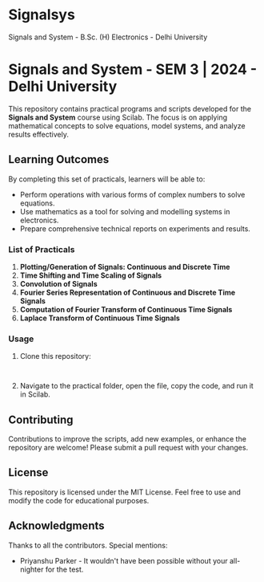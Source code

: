 # Signalsys
Signals and System - B.Sc. (H) Electronics - Delhi University
<!DOCTYPE html>
<html lang="en">
<head>
    <meta charset="UTF-8">
    <meta name="viewport" content="width=device-width, initial-scale=1.0">
    <title>Signals and System Practicals</title>
</head>
<body>
    <h1>Signals and System - SEM 3 | 2024 - Delhi University</h1>
    <p>
        This repository contains practical programs and scripts developed for the 
        <strong>Signals and System</strong> course using Scilab. The focus is on applying mathematical concepts 
        to solve equations, model systems, and analyze results effectively.
    </p>
    <h2>Learning Outcomes</h2>
    <p>By completing this set of practicals, learners will be able to:</p>
    <ul>
        <li>Perform operations with various forms of complex numbers to solve equations.</li>
        <li>Use mathematics as a tool for solving and modelling systems in electronics.</li>
        <li>Prepare comprehensive technical reports on experiments and results.</li>
    </ul>
    <h3>List of Practicals</h3>
 <ol>
        <li><strong>Plotting/Generation of Signals: Continuous and Discrete Time</strong></li>
        <li><strong>Time Shifting and Time Scaling of Signals</strong></li>
        <li><strong>Convolution of Signals</strong></li>
        <li><strong>Fourier Series Representation of Continuous and Discrete Time Signals</strong></li>
        <li><strong>Computation of Fourier Transform of Continuous Time Signals</strong></li>
        <li><strong>Laplace Transform of Continuous Time Signals</strong></li>
    </ol>
    <h3>Usage</h3>
    <ol>
        <li>Clone this repository:</li>
        <pre><code>  </code></pre>
        <li>Navigate to the practical folder, open the file, copy the code, and run it in Scilab.</li>
    </ol>
    <h2>Contributing</h2>
    <p>
        Contributions to improve the scripts, add new examples, or enhance the repository are welcome! 
        Please submit a pull request with your changes.
    </p>
    <h2>License</h2>
    <p>
        This repository is licensed under the MIT License. Feel free to use and modify the code for educational purposes.
    </p>
    <h2>Acknowledgments</h2>
    <p>
        Thanks to all the contributors. Special mentions: 
        <ul>
            <li>Priyanshu Parker - It wouldn't have been possible without your all-nighter for the test.</li>
        </ul>
    </p>
</body>
</html>
